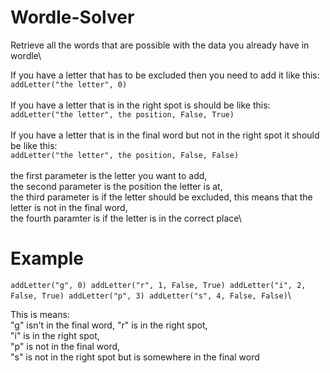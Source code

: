 # Wordle-Solver
Retrieve all the words that are possible with the data you already have in wordle\

If you have a letter that has to be excluded then you need to add it like this:\
`addLetter("the letter", 0)`\
\
If you have a letter that is in the right spot is should be like this:\
`addLetter("the letter", the position, False, True)`\
\
If you have a letter that is in the final word but not in the right spot it should be like this:\
`addLetter("the letter", the position, False, False)`\
\
the first parameter is the letter you want to add,\
the second parameter is the position the letter is at,\
the third parameter is if the letter should be excluded, this means that the letter is not in the final word,\
the fourth paramter is if the letter is in the correct place\

# Example

`addLetter("g", 0)
addLetter("r", 1, False, True)
addLetter("i", 2, False, True)
addLetter("p", 3)
addLetter("s", 4, False, False)`\

This is means:\
"g" isn't in the final word,
"r" is in the right spot,\
"i" is in the right spot,\
"p" is not in the final word,\
"s" is not in the right spot but is somewhere in the final word
